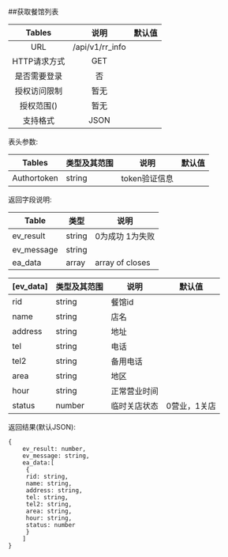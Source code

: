 ##获取餐馆列表

|  Tables  |       说明        | 默认值  |
| :------: | :-------------: | :--: |
|   URL    | /api/v1/rr_info |      |
| HTTP请求方式 |       GET       |      |
|  是否需要登录  |        否        |      |
|  授权访问限制  |       暂无        |      |
|  授权范围()  |       暂无        |      |
|   支持格式   |      JSON       |      |


表头参数:

| Tables      | 类型及其范围 | 说明        | 默认值  |
| ----------- | ------ | --------- | ---- |
| Authortoken | string | token验证信息 |      |


返回字段说明:

| Table      | 类型     | 说明              |
| ---------- | ------ | --------------- |
| ev_result  | string | 0为成功 1为失败       |
| ev_message | string |                 |
| ea_data    | array  | array of closes |

| [ev_data] | 类型及其范围 | 说明     | 默认值     |
| --------- | ------ | ------ | ------- |
| rid       | string | 餐馆id   |         |
| name      | string | 店名     |         |
| address   | string | 地址     |         |
| tel       | string | 电话     |         |
| tel2      | string | 备用电话   |         |
| area      | string | 地区     |         |
| hour      | string | 正常营业时间 |         |
| status    | number | 临时关店状态 | 0营业，1关店 |
返回结果(默认JSON):
```
{
    ev_result: number,
    ev_message: string,
    ea_data:[
     {
     rid: string,
     name: string,
     address: string,
     tel: string,
     tel2: string,
     area: string,
     hour: string,
     status: number
     }
    ]
}
```

